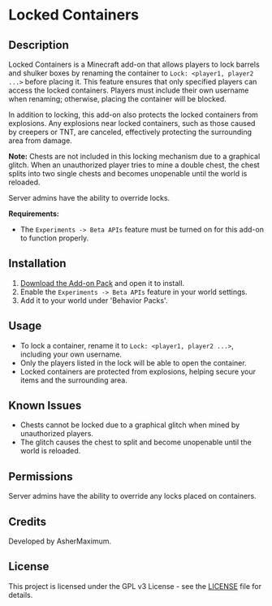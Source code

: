 # Locked Containers

## Description
Locked Containers is a Minecraft add-on that allows players to lock barrels and shulker boxes by renaming the container to `Lock: <player1, player2 ...>` before placing it. This feature ensures that only specified players can access the locked containers. Players must include their own username when renaming; otherwise, placing the container will be blocked.

In addition to locking, this add-on also protects the locked containers from explosions. Any explosions near locked containers, such as those caused by creepers or TNT, are canceled, effectively protecting the surrounding area from damage.

**Note:** Chests are not included in this locking mechanism due to a graphical glitch. When an unauthorized player tries to mine a double chest, the chest splits into two single chests and becomes unopenable until the world is reloaded.

Server admins have the ability to override locks.

**Requirements:** 
- The `Experiments -> Beta APIs` feature must be turned on for this add-on to function properly.

## Installation
1. [Download the Add-on Pack](https://github.com/AsherMaximum/MinecraftBedrockLockedChests/releases/download/latest/lockedContainers.mcaddon) and open it to install.
2. Enable the `Experiments -> Beta APIs` feature in your world settings.
3. Add it to your world under 'Behavior Packs'.

## Usage
- To lock a container, rename it to `Lock: <player1, player2 ...>`, including your own username.
- Only the players listed in the lock will be able to open the container.
- Locked containers are protected from explosions, helping secure your items and the surrounding area.

## Known Issues
- Chests cannot be locked due to a graphical glitch when mined by unauthorized players.
- The glitch causes the chest to split and become unopenable until the world is reloaded.

## Permissions
Server admins have the ability to override any locks placed on containers.

## Credits
Developed by AsherMaximum.

## License
This project is licensed under the GPL v3 License - see the [LICENSE](LICENSE) file for details.
